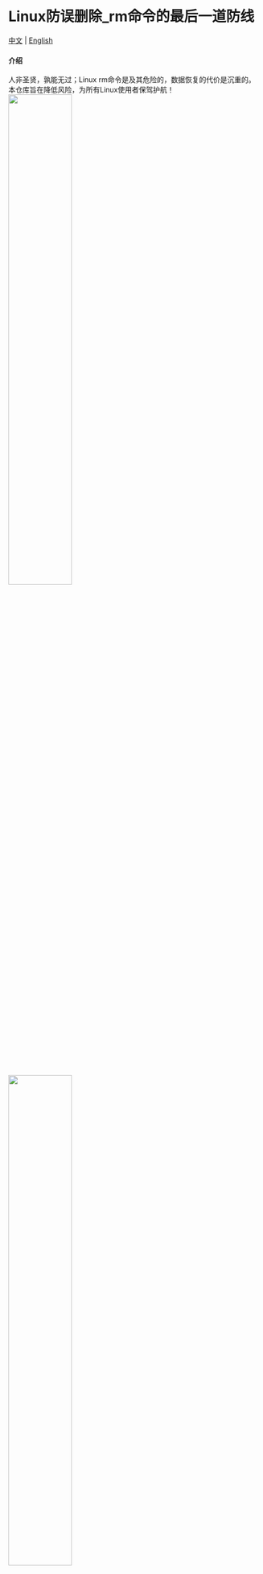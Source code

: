 # Linux防误删除_rm命令的最后一道防线

<p><a href="README.md">中文</a> | <a href="README.en.md">English</a></p>

#### 介绍
人非圣贤，孰能无过；Linux rm命令是及其危险的，数据恢复的代价是沉重的。
本仓库旨在降低风险，为所有Linux使用者保驾护航！
<img src="https://uosblog.top/wp-content/uploads/2021/01/2021012714342859.png" width="50%">
<img src="https://uosblog.top/wp-content/uploads/2021/01/202101271434293.png" width="50%">
<img src="https://uosblog.top/wp-content/uploads/2021/01/2021012714343019.png" width="50%">
<p><a href="https://uosblog.top/?p=311">介绍视频</a>

#### 安装教程
将代码添加到全局.bashrc文件中（如果不希望全局也可单独添加在特定用户的.bashrc中）

#### 参与贡献

1.  Fork 本仓库
2.  新建 Feat_xxx 分支
3.  提交代码
4.  新建 Pull Request


#### 特技

1.  使用 Readme\_XXX.md 来支持不同的语言，例如 Readme\_en.md, Readme\_zh.md
2.  Gitee 官方博客 [blog.gitee.com](https://blog.gitee.com)
3.  你可以 [https://gitee.com/explore](https://gitee.com/explore) 这个地址来了解 Gitee 上的优秀开源项目
4.  [GVP](https://gitee.com/gvp) 全称是 Gitee 最有价值开源项目，是综合评定出的优秀开源项目
5.  Gitee 官方提供的使用手册 [https://gitee.com/help](https://gitee.com/help)
6.  Gitee 封面人物是一档用来展示 Gitee 会员风采的栏目 [https://gitee.com/gitee-stars/](https://gitee.com/gitee-stars/)
